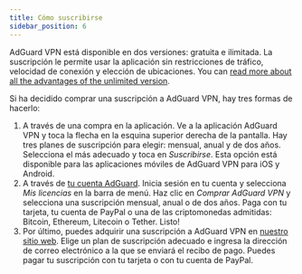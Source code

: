 ```yaml
---
title: Cómo suscribirse
sidebar_position: 6
---
```


AdGuard VPN está disponible en dos versiones: gratuita e ilimitada. La suscripción le permite usar la aplicación sin restricciones de tráfico, velocidad de conexión y elección de ubicaciones. You can [read more about all the advantages of the unlimited version](/general/free-vs-unlimited).

Si ha decidido comprar una suscripción a AdGuard VPN, hay tres formas de hacerlo:

1. A través de una compra en la aplicación. Ve a la aplicación AdGuard VPN y toca la flecha en la esquina superior derecha de la pantalla. Hay tres planes de suscripción para elegir: mensual, anual y de dos años. Selecciona el más adecuado y toca en *Suscribirse*. Esta opción está disponible para las aplicaciones móviles de AdGuard VPN para iOS y Android.
2. A través de [tu cuenta AdGuard](https://my.adguard.com/). Inicia sesión en tu cuenta y selecciona *Mis licencias* en la barra de menú. Haz clic en *Comprar AdGuard VPN* y selecciona una suscripción mensual, anual o de dos años. Paga con tu tarjeta, tu cuenta de PayPal o una de las criptomonedas admitidas: Bitcoin, Ethereum, Litecoin o Tether. Listo!
3. Por último, puedes adquirir una suscripción a AdGuard VPN en [nuestro sitio web](https://adguard-vpn.com/license.html). Elige un plan de suscripción adecuado e ingresa la dirección de correo electrónico a la que se enviará el recibo de pago. Puedes pagar tu suscripción con tu tarjeta o con tu cuenta de PayPal.
